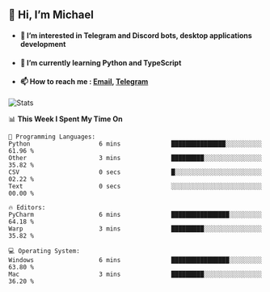 ## 👋 Hi, I’m Michael
- #### 👀 I’m interested in Telegram and Discord bots, desktop applications development
- #### 🌱 I’m currently learning Python and TypeScript
- #### 📫 How to reach me : [Email](mailto:misha@kurapov.ru), [Telegram](https://t.me/mkurapov)

![Stats](https://github-readme-stats.vercel.app/api?username=krpff&show_icons=true&theme=github_dark&hide_border=true&hide=issues&count_private=true&layout=compact)


<!--START_SECTION:waka-->
📊 **This Week I Spent My Time On** 

```text
💬 Programming Languages: 
Python                   6 mins              ███████████████░░░░░░░░░░   61.96 % 
Other                    3 mins              █████████░░░░░░░░░░░░░░░░   35.82 % 
CSV                      0 secs              █░░░░░░░░░░░░░░░░░░░░░░░░   02.22 % 
Text                     0 secs              ░░░░░░░░░░░░░░░░░░░░░░░░░   00.00 % 

🔥 Editors: 
PyCharm                  6 mins              ████████████████░░░░░░░░░   64.18 % 
Warp                     3 mins              █████████░░░░░░░░░░░░░░░░   35.82 % 

💻 Operating System: 
Windows                  6 mins              ████████████████░░░░░░░░░   63.80 % 
Mac                      3 mins              █████████░░░░░░░░░░░░░░░░   36.20 % 
```


<!--END_SECTION:waka-->
